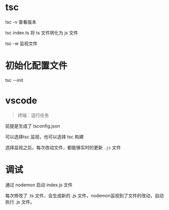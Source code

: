 # tsc

tsc -v 查看版本

tsc index.ts 将 ts 文件转化为 js 文件

tsc -w 监视文件

# 初始化配置文件

tsc --init

# vscode

> 终端：运行任务

前提是生成了 tsconfig.json

可以选择tsc 监视，也可以选择 tsc 构建

选择监视之后，每次改动文件，都能够实时的更新 `.js` 文件

# 调试

通过 nodemon 启动 index.js 文件

每次修改了 .ts 文件，会生成新的 .js 文件，nodemon监视到了文件的改动，自动执行 .js 文件。
